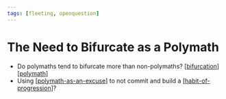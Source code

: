 ```yaml
---
tags: [fleeting, openquestion]
---
```


# The Need to Bifurcate as a Polymath

- Do polymaths tend to bifurcate more than non-polymaths? [[bifurcation]] [[polymath]]
- Using [[polymath-as-an-excuse]] to not commit and build a [[habit-of-progression]]?

[//begin]: # "Autogenerated link references for markdown compatibility"
[bifurcation]: ../3-literature/bifurcation "Bifurcation"
[polymath]: ../3-literature/polymath "Polymath"
[polymath-as-an-excuse]: ../4-permanent/polymath-as-an-excuse "Polymath As An Excuse"
[habit-of-progression]: ../3-literature/habit-of-progression "Habit of Progression"
[//end]: # "Autogenerated link references"